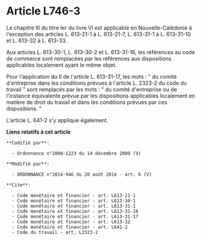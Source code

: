 # Article L746-3

Le chapitre III du titre Ier du livre VI est applicable en Nouvelle-Calédonie à l'exception des articles L. 613-21-1 à L.
613-21-7, L. 613-31-1 à L. 613-31-10 et L. 613-32 à L. 613-33. 

Aux articles L. 613-30-1, L. 613-30-2 et L. 613-31-16, les références au code de commerce sont remplacées par les références
aux dispositions applicables localement ayant le même objet. 

Pour l'application du II de l'article L. 613-31-17, les mots : " du comité d'entreprise dans les conditions prévues à
l'article L. 2323-2 du code du travail " sont remplacés par les mots : " du comité d'entreprise ou de l'instance équivalente
prévue par les dispositions applicables localement en matière de droit du travail et dans les conditions prévues par ces
dispositions. " 

L'article L. 641-2 s'y applique également.

**Liens relatifs à cet article**

	**Codifié par**:

	  - Ordonnance n°2000-1223 du 14 décembre 2000 (V)

	**Modifié par**:

	  - ORDONNANCE n°2014-946 du 20 août 2014 - art. 6 (V)

	**Cite**:

	  - Code monétaire et financier - art. L613-21-1
	  - Code monétaire et financier - art. L613-30-1
	  - Code monétaire et financier - art. L613-31-1
	  - Code monétaire et financier - art. L613-31-16
	  - Code monétaire et financier - art. L613-31-17
	  - Code monétaire et financier - art. L613-32
	  - Code monétaire et financier - art. L641-2
	  - Code du travail - art. L2323-2

